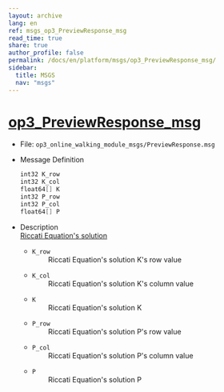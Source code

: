 ```yaml
---
layout: archive
lang: en
ref: msgs_op3_PreviewResponse_msg
read_time: true
share: true
author_profile: false
permalink: /docs/en/platform/msgs/op3_PreviewResponse_msg/
sidebar:
  title: MSGS
  nav: "msgs"
---
```


# [op3_PreviewResponse_msg](#op3-previewresponse-msg)

- File: `op3_online_walking_module_msgs/PreviewResponse.msg`

- Message Definition
    ```c
    int32 K_row
    int32 K_col
    float64[] K
    int32 P_row
    int32 P_col
    float64[] P
    ```

- Description    
[Riccati Equation's solution](https://help.scilab.org/doc/5.5.2/en_US/riccati.html)

    * `K_row`   
&emsp;&emsp; Riccati Equation's solution K's row value      

    * `K_col`    
&emsp;&emsp; Riccati Equation's solution K's column value   

    * `K`   
&emsp;&emsp; Riccati Equation's solution K      

    * `P_row`    
&emsp;&emsp; Riccati Equation's solution P's row value   

    * `P_col`   
&emsp;&emsp; Riccati Equation's solution P's column value      

    * `P`   
&emsp;&emsp; Riccati Equation's solution P      
